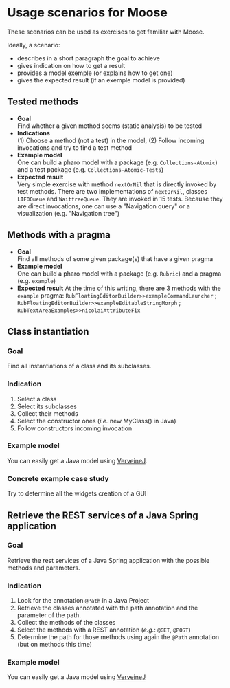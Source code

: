 
# Usage scenarios for Moose

These scenarios can be used as exercises to get familiar with Moose.

Ideally, a scenario:
- describes in a short paragraph the goal to achieve
- gives indication on how to get a result
- provides a model exemple (or explains how to get one)
- gives the expected result (if an exemple model is provided)

## Tested methods

- **Goal**  
Find whether a given method seems (static analysis) to be tested
- **Indications**  
(1) Choose a method (not a test) in the model, (2) Follow incoming invocations and try to find a test method
- **Example model**  
One can build a pharo model with a package (e.g. `Collections-Atomic`) and a test package (e.g. `Collections-Atomic-Tests`)
- **Expected result**  
Very simple exercise with method  `nextOrNil` that is directly invoked by test methods.
There are two implementations of `nextOrNil`, classes `LIFOQueue` and  `WaitfreeQueue`. They are invoked in 15 tests.
Because they are direct invocations, one can use a "Navigation query" or a visualization (e.g. "Navigation tree")

## Methods with a pragma

- **Goal**  
 Find all methods of some given package(s) that have a given pragma
- **Example model**  
One can build a pharo model with a package (e.g. `Rubric`) and a pragma (e.g. `example`)
- **Expected result** At the time of this writing, there are 3 methods with the `example` pragma: `RubFloatingEditorBuilder>>exampleCommandLauncher` ; `RubFloatingEditorBuilder>>exampleEditableStringMorph` ; `RubTextAreaExamples>>nicolaiAttributeFix`

## Class instantiation

### Goal

Find all instantiations of a class and its subclasses.

### Indication

1. Select a class
2. Select its subclasses
3. Collect their methods
4. Select the constructor ones (*i.e.* new MyClass() in Java)
5. Follow constructors incoming invocation

### Example model

You can easily get a Java model using [VerveineJ](https://modularmoose.org/moose-wiki/Developers/Parsers/VerveineJ).

### Concrete example case study

Try to determine all the widgets creation of a GUI

## Retrieve the REST services of a Java Spring application

### Goal

Retrieve the rest services of a Java Spring application with the possible methods and parameters.

### Indication

1. Look for the annotation `@Path` in a Java Project
2. Retrieve the classes annotated with the path annotation and the parameter of the path.
3. Collect the methods of the classes
4. Select the methods with a REST annotation (*e.g.*: `@GET`,  `@POST`)
5. Determine the path for those methods using again the `@Path` annotation (but on methods this time)

### Example model

You can easily get a Java model using [VerveineJ](https://modularmoose.org/moose-wiki/Developers/Parsers/VerveineJ)

